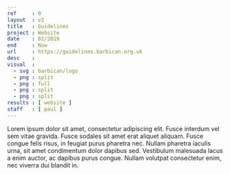 ```yaml
---
ref     : 0
layout  : v2
title   : Guidelines
project : Website
date    : 02/2019
end     : Now
url     : https://guidelines.barbican.org.uk
desc    :
visual  :
  - svg : barbican/logo
  - png : split
  - png : full
  - png : split
  - png : split
results : [ website ]
staff   : [ paul ]
---
```


Lorem ipsum dolor sit amet, consectetur adipiscing elit. Fusce interdum vel sem vitae gravida. Fusce sodales sit amet erat aliquet aliquam. Fusce congue felis risus, in feugiat purus pharetra nec. Nullam pharetra iaculis urna, sit amet condimentum dolor dapibus sed. Vestibulum malesuada lacus a enim auctor, ac dapibus purus congue. Nullam volutpat consectetur enim, nec viverra dui blandit in.
